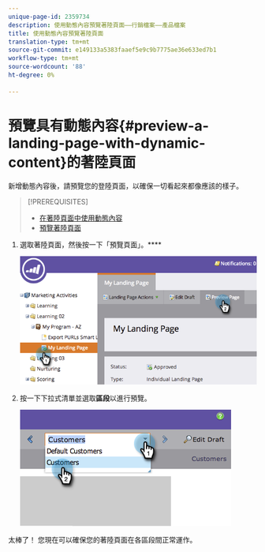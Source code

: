 ```yaml
---
unique-page-id: 2359734
description: 使用動態內容預覽著陸頁面——行銷檔案——產品檔案
title: 使用動態內容預覽著陸頁面
translation-type: tm+mt
source-git-commit: e149133a5383faaef5e9c9b7775ae36e633ed7b1
workflow-type: tm+mt
source-wordcount: '88'
ht-degree: 0%

---
```



# 預覽具有動態內容{#preview-a-landing-page-with-dynamic-content}的著陸頁面

新增動態內容後，請預覽您的登陸頁面，以確保一切看起來都像應該的樣子。

>[!PREREQUISITES]
>
>* [在著陸頁面中使用動態內容](../../../../product-docs/demand-generation/landing-pages/personalizing-landing-pages/use-dynamic-content-in-a-landing-page.md)
>* [預覽著陸頁面](preview-a-landing-page.md)

>



1. 選取著陸頁面，然後按一下「預覽頁面」。****

   ![](assets/image2014-9-17-16-3a9-3a55.png)

1. 按一下下拉式清單並選取&#x200B;**區段**&#x200B;以進行預覽。

   ![](assets/image2014-9-25-15-3a34-3a40.png)

太棒了！ 您現在可以確保您的著陸頁面在各區段間正常運作。